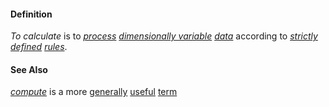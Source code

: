#### Definition

*To calculate* is to *[process](https://github.com/gcassel/Modular-Organization-Terminology/blob/master/terms/process.md) [dimensionally variable](https://github.com/gcassel/Modular-Organization-Terminology/blob/master/compound-terms/dimensional-variable.md) [data](https://github.com/gcassel/Modular-Organization-Terminology/blob/master/terms/data.md)* according to *[strictly](https://github.com/gcassel/Modular-Organization-Terminology/blob/master/terms/strict.md) [defined](https://github.com/gcassel/Modular-Organization-Terminology/blob/master/terms/define.md) [rules](https://github.com/gcassel/Modular-Organization-Terminology/blob/master/terms/rule.md)*.  
		
#### See Also

*[compute](https://github.com/gcassel/Modular-Organization-Terminology/blob/master/terms/compute.md)* is a more [generally](https://github.com/gcassel/Modular-Organization-Terminology/blob/master/terms/generic.md) [useful](https://github.com/gcassel/Modular-Organization-Terminology/blob/master/terms/use.md) [term](https://github.com/gcassel/Modular-Organization-Terminology/blob/master/terms/term.md) 
